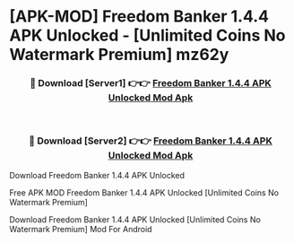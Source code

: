 # [APK-MOD] Freedom Banker 1.4.4 APK Unlocked - [Unlimited Coins No Watermark Premium] mz62y



<div align="center">
<h3>🔴 Download [Server1] 👉👉 <a href="https://momento.my/?title=Freedom_Banker_1.4.4_APK_Unlocked">Freedom Banker 1.4.4 APK Unlocked Mod Apk</a></h3><br>

<h3>🔴 Download [Server2] 👉👉 <a href="https://momento.my/?title=Freedom_Banker_1.4.4_APK_Unlocked">Freedom Banker 1.4.4 APK Unlocked Mod Apk</a></h3>
</div>



Download Freedom Banker 1.4.4 APK Unlocked 

Free APK MOD Freedom Banker 1.4.4 APK Unlocked [Unlimited Coins No Watermark Premium]

Download Freedom Banker 1.4.4 APK Unlocked [Unlimited Coins No Watermark Premium] Mod For Android
